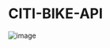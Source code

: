 # CITI-BIKE-API

![image](https://github.com/BalaChethan/CITI-BIKE-API/assets/51810391/4d60aed0-8eec-4af5-a64d-491a727b6f07)
